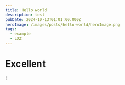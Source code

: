 ```yaml
---
title: Hello world
description: test
pubDate: 2024-10-13T01:01:00.000Z
heroImage: /images/posts/hello-world/heroImage.png
tags:
  - example
  - LO2
---
```


# Excellent

!
